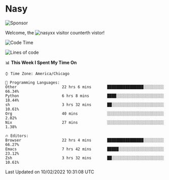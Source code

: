 # Nasy

<!--
<p align="center">
<img height="200" src="https://github-readme-stats.vercel.app/api?username=nasyxx&count_private=true&show_icons=true&theme=dracula&include_all_commits=true"/>
<img height="200" src="https://github-readme-stats.vercel.app/api/top-langs/?username=nasyxx&theme=dracula&hide=html,jupyter+notebook&count_private=true&show_icons=true"/>
</p>

  
----------------
-->

![Sponsor](https://img.shields.io/static/v1.svg?label=Sponsor&message=%E2%9D%A4&logo=GitHub&style=flat&color=pink)
 
Welcome, the ![nasyxx visitor counter](https://count.getloli.com/get/@nasyxx?theme=rule34)th vistor!
 
<!--START_SECTION:waka-->
![Code Time](http://img.shields.io/badge/Code%20Time-1%2C881%20hrs%2041%20mins-blue)

![Lines of code](https://img.shields.io/badge/From%20Hello%20World%20I%27ve%20Written-5%20Million%20lines%20of%20code-blue)

📊 **This Week I Spent My Time On** 

```text
⌚︎ Time Zone: America/Chicago

💬 Programming Languages: 
Other                    22 hrs 6 mins       ████████████████░░░░░░░░░   66.34% 
Python                   6 hrs 8 mins        ████░░░░░░░░░░░░░░░░░░░░░   18.44% 
sh                       3 hrs 32 mins       ██░░░░░░░░░░░░░░░░░░░░░░░   10.61% 
Org                      40 mins             ░░░░░░░░░░░░░░░░░░░░░░░░░   2.02% 
Nix                      27 mins             ░░░░░░░░░░░░░░░░░░░░░░░░░   1.38%

🔥 Editors: 
Browser                  22 hrs 4 mins       ████████████████░░░░░░░░░   66.27% 
Emacs                    7 hrs 42 mins       █████░░░░░░░░░░░░░░░░░░░░   23.12% 
Zsh                      3 hrs 32 mins       ██░░░░░░░░░░░░░░░░░░░░░░░   10.61%

```


 Last Updated on 10/02/2022 10:31:08 UTC
<!--END_SECTION:waka-->

<!-- ![visitors](https://visitor-badge.laobi.icu/badge?page_id=nasyxx.nasyxx) -->
